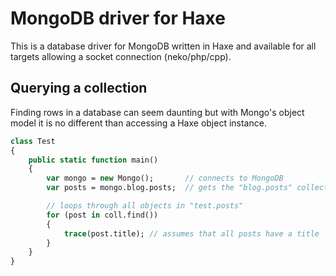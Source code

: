 MongoDB driver for Haxe
====================================

This is a database driver for MongoDB written in Haxe and available for all targets allowing a socket connection (neko/php/cpp).

Querying a collection
------------------------------------

Finding rows in a database can seem daunting but with Mongo's object model it is no different than accessing a Haxe object instance.

```haxe
class Test
{
	public static function main()
	{
		var mongo = new Mongo();       // connects to MongoDB
		var posts = mongo.blog.posts;  // gets the "blog.posts" collection

		// loops through all objects in "test.posts"
		for (post in coll.find())
		{
			trace(post.title); // assumes that all posts have a title
		}
	}
}
```